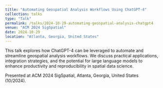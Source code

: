 ```yaml
---
title: "Automating Geospatial Analysis Workflows Using ChatGPT-4"
collection: talks
type: "Talk"
permalink: /talks/2024-10-29-automating-geospatial-analysis-chatgpt4
venue: "ACM 2024 SigSpatial"
date: 2024-10-29
location: "Atlanta, Georgia, United States"
---
```


This talk explores how ChatGPT-4 can be leveraged to automate and streamline geospatial analysis workflows. We discuss practical applications, integration strategies, and the potential for large language models to enhance productivity and reproducibility in spatial data science.

Presented at ACM 2024 SigSpatial, Atlanta, Georgia, United States (10/2024).
